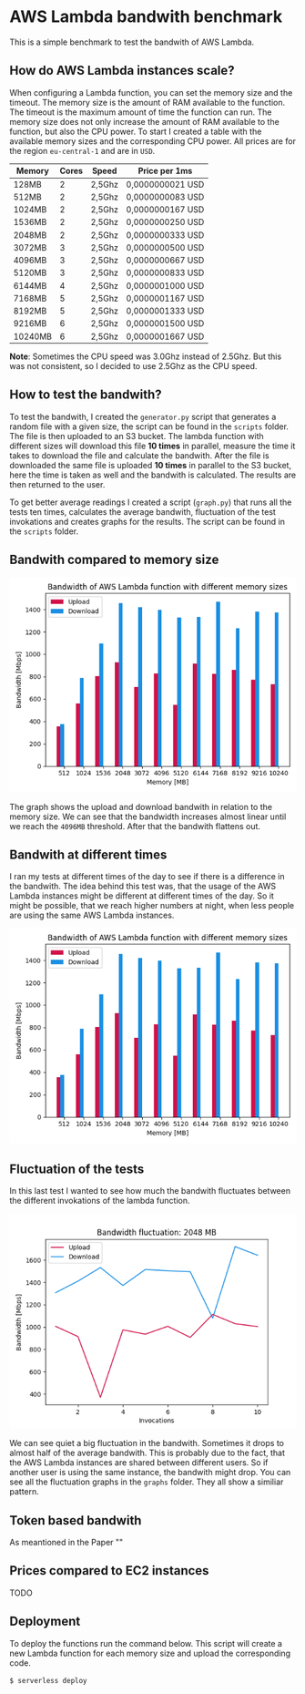 # AWS Lambda bandwith benchmark

This is a simple benchmark to test the bandwith of AWS Lambda.

## How do AWS Lambda instances scale?

When configuring a Lambda function, you can set the memory size and the timeout. The memory size is the amount of RAM available to the function. 
The timeout is the maximum amount of time the function can run.
The memory size does not only increase the amount of RAM available to the function, but also the CPU power.
To start I created a table with the available memory sizes and the corresponding CPU power. All prices are for the region `eu-central-1` and are in `USD`.

| Memory  | Cores | Speed  | Price per 1ms    |
|---------|-------|--------|------------------|
| 128MB   | 2     | 2,5Ghz | 0,0000000021 USD |
| 512MB   | 2     | 2,5Ghz | 0,0000000083 USD |
| 1024MB  | 2     | 2,5Ghz | 0,0000000167 USD |
| 1536MB  | 2     | 2,5Ghz | 0,0000000250 USD |
| 2048MB  | 2     | 2,5Ghz | 0,0000000333 USD |
| 3072MB  | 3     | 2,5Ghz | 0,0000000500 USD |
| 4096MB  | 3     | 2,5Ghz | 0,0000000667 USD |
| 5120MB  | 3     | 2,5Ghz | 0,0000000833 USD |
| 6144MB  | 4     | 2,5Ghz | 0,0000001000 USD |
| 7168MB  | 5     | 2,5Ghz | 0,0000001167 USD |
| 8192MB  | 5     | 2,5Ghz | 0,0000001333 USD |
| 9216MB  | 6     | 2,5Ghz | 0,0000001500 USD |
| 10240MB | 6     | 2,5Ghz | 0,0000001667 USD |

**Note**: Sometimes the CPU speed was 3.0Ghz instead of 2.5Ghz. But this was not consistent, so I decided to use 2.5Ghz as the CPU speed.

## How to test the bandwith?

To test the bandwith, I created the `generator.py` script that generates a random file with a given size, the script can be found in the `scripts` folder. The file is then uploaded to an S3 bucket. The lambda function with different sizes will download this file **10 times** in parallel, measure the time it takes to download the file and calculate the bandwith. After the file is downloaded the same file is uploaded **10 times** in parallel to the S3 bucket, here the time is taken as well and the bandwith is calculated. The results are then returned to the user.

To get better average readings I created a script (`graph.py`) that runs all the tests ten times, calculates the average bandwith, fluctuation of the test invokations and creates graphs for the results. The script can be found in the `scripts` folder.

## Bandwith compared to memory size
![bandwith_memory](images/bandwidth.png)

The graph shows the upload and download bandwith in relation to the memory size. We can see that the bandwidth increases almost linear until we reach the `4096MB` threshold. After that the bandwith flattens out.

## Bandwith at different times

I ran my tests at different times of the day to see if there is a difference in the bandwith. The idea behind this test was, that the usage of the AWS Lambda instances might be different at different times of the day. So it might be possible, that we reach higher numbers at night, when less people are using the same AWS Lambda instances.

![bandwith_memory](images/bandwidth.png)

## Fluctuation of the tests

In this last test I wanted to see how much the bandwith fluctuates between the different invokations of the lambda function. 

![fluctuation_2048](images/fluctuation_2048.png)

We can see quiet a big fluctuation in the bandwith. Sometimes it drops to almost half of the average bandwith. This is probably due to the fact, that the AWS Lambda instances are shared between different users. So if another user is using the same instance, the bandwith might drop.
You can see all the fluctuation graphs in the `graphs` folder. They all show a similiar pattern.

## Token based bandwith

As meantioned in the Paper ""

## Prices compared to EC2 instances

TODO

## Deployment

To deploy the functions run the command below. This script will create a new Lambda function for each memory size and upload the corresponding code.

```
$ serverless deploy
```